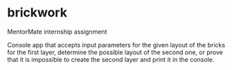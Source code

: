# brickwork
MentorMate internship assignment

Console app that accepts input parameters for the given layout of the bricks for
the first layer, determine the possible layout of the second one, or prove that it is
impossible to create the second layer and print it in the console.
